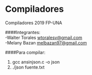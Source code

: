 Compiladores
============

Compiladores 2019 FP-UNA

####Integrantes: <br>
-Walter Torales wtoralesv@gmail.com<br>
-Melany Bazan melbazan97@gmail.com

####Para compilar:
1. gcc ansinjson.c -o json
2. ./json fuente.txt

